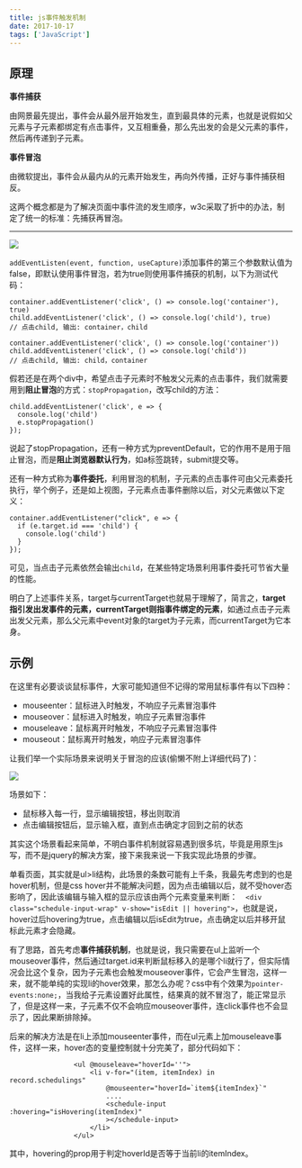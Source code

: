 ```yaml
---
title: js事件触发机制
date: 2017-10-17
tags: ['JavaScript']
---
```

## 原理

**事件捕获**

由网景最先提出，事件会从最外层开始发生，直到最具体的元素，也就是说假如父元素与子元素都绑定有点击事件，又互相重叠，那么先出发的会是父元素的事件，然后再传递到子元素。

**事件冒泡**

由微软提出，事件会从最内从的元素开始发生，再向外传播，正好与事件捕获相反。



这两个概念都是为了解决页面中事件流的发生顺序，w3c采取了折中的办法，制定了统一的标准：先捕获再冒泡。

------

![](http://7xp5r4.com1.z0.glb.clouddn.com/17-10-17/68340524.jpg)

`addEventListen(event, function, useCapture)`添加事件的第三个参数默认值为false，即默认使用事件冒泡，若为true则使用事件捕获的机制，以下为测试代码：

```
container.addEventListener('click', () => console.log('container'), true)
child.addEventListener('click', () => console.log('child'), true)
// 点击child, 输出: container，child

container.addEventListener('click', () => console.log('container'))
child.addEventListener('click', () => console.log('child'))
// 点击child, 输出: child，container
```

假若还是在两个div中，希望点击子元素时不触发父元素的点击事件，我们就需要用到**阻止冒泡**的方式：`stopPropagation`，改写child的方法：

```
child.addEventListener('click', e => {
  console.log('child')
  e.stopPropagation()
});
```

说起了stopPropagation，还有一种方式为preventDefault，它的作用不是用于阻止冒泡，而是**阻止浏览器默认行为**，如a标签跳转，submit提交等。

还有一种方式称为**事件委托**，利用冒泡的机制，子元素的点击事件可由父元素委托执行，举个例子，还是如上视图，子元素点击事件删除以后，对父元素做以下定义：

```
container.addEventListener("click", e => {
  if (e.target.id === 'child') {
    console.log('child')
  }
});
```

可见，当点击子元素依然会输出`child`，在某些特定场景利用事件委托可节省大量的性能。



明白了上述事件关系，target与currentTarget也就易于理解了，简言之，**target指引发出发事件的元素，currentTarget则指事件绑定的元素**，如通过点击子元素出发父元素，那么父元素中event对象的target为子元素，而currentTarget为它本身。



## 示例

在这里有必要谈谈鼠标事件，大家可能知道但不记得的常用鼠标事件有以下四种：

- mouseenter：鼠标进入时触发，不响应子元素冒泡事件
- mouseover：鼠标进入时触发，响应子元素冒泡事件
- mouseleave：鼠标离开时触发，不响应子元素冒泡事件
- mouseout：鼠标离开时触发，响应子元素冒泡事件

让我们举一个实际场景来说明关于冒泡的应该(偷懒不附上详细代码了)：

![](http://7xp5r4.com1.z0.glb.clouddn.com/17-10-19/36934899.jpg)

场景如下：

- 鼠标移入每一行，显示编辑按钮，移出则取消
- 点击编辑按钮后，显示输入框，直到点击确定才回到之前的状态

其实这个场景看起来简单，不明白事件机制就容易遇到很多坑，毕竟是用原生js写，而不是jquery的解决方案，接下来我来说一下我实现此场景的步骤。

单看页面，其实就是ul>li结构，此场景的条数可能有上千条，我最先考虑到的也是hover机制，但是css hover并不能解决问题，因为点击编辑以后，就不受hover态影响了，因此该编辑与输入框的显示应该由两个元素变量来判断：`  <div class="schedule-input-wrap" v-show="isEdit || hovering">`，也就是说，hover过后hovering为true，点击编辑以后isEdit为true，点击确定以后并移开鼠标此元素才会隐藏。

有了思路，首先考虑**事件捕获机制**，也就是说，我只需要在ul上监听一个mouseover事件，然后通过target.id来判断鼠标移入的是哪个li就行了，但实际情况会比这个复杂，因为子元素也会触发mouseover事件，它会产生冒泡，这样一来，就不能单纯的实现li的hover效果，那怎么办呢？css中有个效果为`pointer-events:none;`，当我给子元素设置好此属性，结果真的就不冒泡了，能正常显示了，但是这样一来，子元素不仅不会响应mouseover事件，连click事件也不会显示了，因此果断排除掉。

后来的解决方法是在li上添加mouseenter事件，而在ul元素上加mouseleave事件，这样一来，hover态的变量控制就十分完美了，部分代码如下：

```
                <ul @mouseleave="hoverId=''">
                    <li v-for="(item, itemIndex) in record.schedulings"
                        @mouseenter="hoverId=`item${itemIndex}`"
                        ....
                        <schedule-input :hovering="isHovering(itemIndex)"
                        ></schedule-input>
                    </li>
                </ul>
```

其中，hovering的prop用于判定hoverId是否等于当前li的itemIndex。
